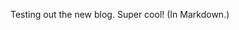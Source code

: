 <!--
.. title: Testing out the new blog
.. slug: testing-out-the-new-blog
.. date: 2024-07-05 16:09:44 UTC-07:00
.. tags: 
.. category: 
.. link: 
.. description: 
.. type: text
-->

Testing out the new blog. Super cool! (In Markdown.)
